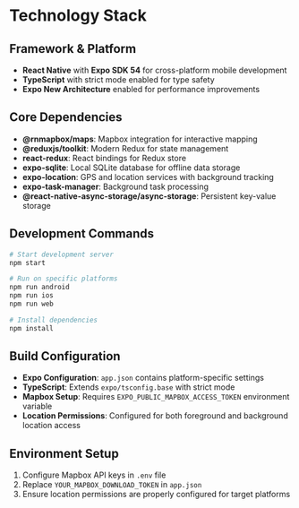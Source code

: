 # Technology Stack

## Framework & Platform
- **React Native** with **Expo SDK 54** for cross-platform mobile development
- **TypeScript** with strict mode enabled for type safety
- **Expo New Architecture** enabled for performance improvements

## Core Dependencies
- **@rnmapbox/maps**: Mapbox integration for interactive mapping
- **@reduxjs/toolkit**: Modern Redux for state management
- **react-redux**: React bindings for Redux store
- **expo-sqlite**: Local SQLite database for offline data storage
- **expo-location**: GPS and location services with background tracking
- **expo-task-manager**: Background task processing
- **@react-native-async-storage/async-storage**: Persistent key-value storage

## Development Commands

```bash
# Start development server
npm start

# Run on specific platforms
npm run android
npm run ios
npm run web

# Install dependencies
npm install
```

## Build Configuration
- **Expo Configuration**: `app.json` contains platform-specific settings
- **TypeScript**: Extends `expo/tsconfig.base` with strict mode
- **Mapbox Setup**: Requires `EXPO_PUBLIC_MAPBOX_ACCESS_TOKEN` environment variable
- **Location Permissions**: Configured for both foreground and background location access

## Environment Setup
1. Configure Mapbox API keys in `.env` file
2. Replace `YOUR_MAPBOX_DOWNLOAD_TOKEN` in `app.json`
3. Ensure location permissions are properly configured for target platforms